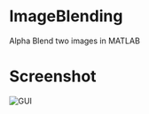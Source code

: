 # ImageBlending
Alpha Blend two images in MATLAB

# Screenshot
![GUI](https://github.com/techmn/ImageBlending/tree/master/Screenshots/screenshot.png)
